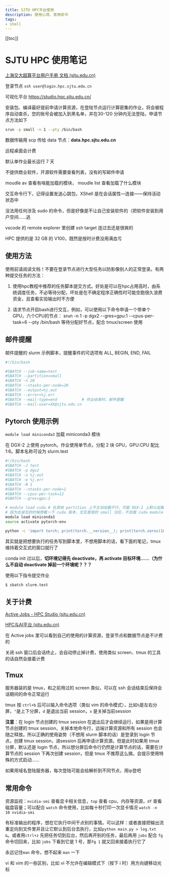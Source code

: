 ```yaml
---
title: SJTU HPC平台使用
description: 使用心得、常用命令
tags: 
- shell
---
```


[[toc]]

# SJTU HPC 使用笔记 

[上海交大超算平台用户手册 文档 (sjtu.edu.cn)](https://docs.hpc.sjtu.edu.cn/)

登录节点 `ssh user@login.hpc.sjtu.edu.cn`

可视化平台 https://studio.hpc.sjtu.edu.cn/

安装包、编译最好提前申请计算资源，在登陆节点运行计算密集的作业，将会被程序自动查杀，您的账号会被加入到黑名单，并在30-120 分钟内无法登陆，申请节点方法如下

```bash
srun -p small -n 1 --pty /bin/bash
```

数据传输用 scp 传给 data 节点：**data.hpc.sjtu.edu.cn**

远程桌面会计费

默认单作业最长运行 7 天

不提供商业软件，开源软件需要查看列表，没有的写邮件申请

moudle av 查看有啥能加载的模块， moudle list 查看加载了什么模块

交互命令行下，记得设置发送心跳包，XShell 是在会话属性—连接——保持活动状态中

没法用任何涉及 sudo 的命令，但是好像是不让自己安装软件的（把软件安装到用户空间……逃

vscode 的 remote explorer 里创建 ssh target 连过去还是很爽的

HPC 提供的是 32 GB 的 V100，既然是按时计费没用满血亏

## 使用方法
使用前请阅读文档！不要在登录节点进行大型任务以防影像别人的正常登录。有两种提交任务的方法：
1. 使用hpc教程中推荐的任务脚本提交方式。好处是可以在hpc占用高时，由系统调度任务，不必等待分配，坏处是在不确定程序正确性时可能空跑很久浪费资金，且查看实验输出时不方便

2. 请求节点开启bash进行交互，例如，可以使用以下命令申请一个带单个GPU，六个CPU的节点：
srun -n 1 -p dgx2 --gres=gpu:1 --cpus-per-task=6 --pty /bin/bash
等待分配好节点，配合 tmux/screen 使用

## 邮件提醒

邮件提醒的 slurm 示例脚本，提醒事件的可选项有 ALL, BEGIN, END, FAIL

```bash
#!/bin/bash

#SBATCH --job-name=test
#SBATCH --partition=small
#SBATCH -n 20
#SBATCH --ntasks-per-node=20
#SBATCH --output=%j.out
#SBATCH --error=%j.err
#SBATCH --mail-type=end           # 作业结束时，邮件提醒
#SBATCH --mail-user=XX@sjtu.edu.cn
```

## Pytorch 使用示例

`module load miniconda3` 加载 miniconda3 模块

在 DGX-2 上使用 pytorch。作业使用单节点，分配 2 块 GPU，GPU:CPU 配比 1:6。脚本名称可设为 slurm.test

```bash
#!/bin/bash
#SBATCH -J test
#SBATCH -p dgx2
#SBATCH -o %j.out
#SBATCH -e %j.err
#SBATCH -N 1
#SBATCH --ntasks-per-node=1
#SBATCH --cpus-per-task=12
#SBATCH --gres=gpu:2

# module load cuda # 在其他 partition 上不主动加载不行，可能 DGX-2 上默认加载了，不过可能其他分区也不应该使用显卡资源
# 因为在装包的时候想看一下 cuda 版本，交互是用的 small 分区，不加载 cuda module 找不到 nvcc 应用
module load miniconda3
source activate pytorch-env

python -c 'import torch; print(torch.__version__); print(torch.zeros(10,10).cuda().shape)'
```

其实就是把想要执行的任务写到脚本里，不想用脚本的话，看下面的笔记，tmux维持着交互式的窗口就行了

conda init 过以后，**切环境记得先 deactivate，再 activate 目标环境……（为什么不自动 deactivate 掉前一个环境呢？？？**

使用以下指令提交作业

```bash
$ sbatch slurm.test
```

## 关于计费

[Active Jobs - HPC Studio (sjtu.edu.cn)](https://studio.hpc.sjtu.edu.cn/pun/sys/activejobs)

[HPC与AI平台 (sjtu.edu.cn)](https://account.hpc.sjtu.edu.cn/#/login)

在 Active jobs 里可以看到自己的使用的计算资源，登录节点和数据节点是不计费的

关闭 ssh 窗口后会话终止，会自动停止掉计费，使用类似 screen、tmux 的工具的话自然会接着计费

## Tmux

服务器装的是 tmux，和之前用过的 screen 类似，可以在 ssh 会话结束后保持会话期间的命令正常运行

tmux 按 `ctrl+b` 后可以输入命令选项（类似 vim 的命令模式），比如`%`是左右分屏，`"`是上下分屏，`d` 是退出当前 session，`x`  是关掉当前session

**注意**：在 login 节点创建的 tmux session 在退出后才会继续运行，如果是用计算节点创建的 tmux session，关掉本地命令行，远端计算资源和所有 session 也会随之释放。所以正确的使用姿势（不想用 slurm 脚本的话）是登录到 login 节点，创建 tmux session，进session 后再申请计算资源。但是此时如果用 tmux 分屏，默认还是 login 节点，所以想分屏后命令行仍然是计算节点的话，需要在计算节点的 session 下再次创建 session，但是 tmux 不推荐这么搞，会提示使用特殊的方式启动……

如果用域名登陆服务器，每次登陆可能会给解析到不同节点，用ip登吧

## 常用命令

资源监视：`nvidia-smi` 查看显卡相关信息，`top` 查看 cpu、内存等资源，`df` 查看磁盘容量；可以配合 `watch` 命令使用，比如每十秒打印一次显卡情况 `watch -n 10 nvidia-smi`

有标准输出的程序，想在它执行中间干点别的事情。可以这样：或者直接把输出流重定向到文件里并且让它默认到后台去执行，比如`python main.py > log.txt &`。或者用`ctrl+z` 先把任务切到后台，然后再开别的任务，最后再用 `jobs` 配合 `fg` 命令切回来，比如 `jobs` 下看到它是 1 号，那`fg 1` 就又回来接着执行它了

永远记住`man` 命令，想不起来 `man` 一下

vi 和 vim 的一些区别，比如 vi 不允许在编辑模式下（按下 i 时）用方向键移动光标


